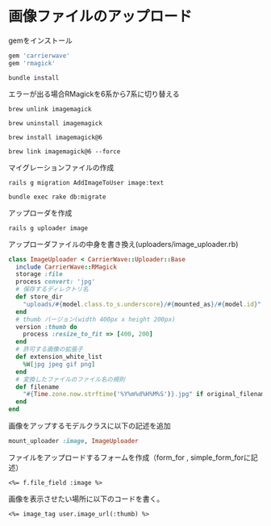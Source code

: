 # 画像ファイルのアップロード

gemをインストール

```ruby
gem 'carrierwave'
gem 'rmagick'
```

```
bundle install
```

エラーが出る場合RMagickを6系から7系に切り替える

```
brew unlink imagemagick
```

```
brew uninstall imagemagick
```

```
brew install imagemagick@6
```

```
brew link imagemagick@6 --force
```

マイグレーションファイルの作成

```
rails g migration AddImageToUser image:text
```

```
bundle exec rake db:migrate
```

アップローダを作成

```
rails g uploader image
```

アップローダファイルの中身を書き換え(uploaders/image_uploader.rb)

```ruby
class ImageUploader < CarrierWave::Uploader::Base
  include CarrierWave::RMagick
  storage :file
  process convert: 'jpg'
  # 保存するディレクトリ名
  def store_dir
    "uploads/#{model.class.to_s.underscore}/#{mounted_as}/#{model.id}"
  end
  # thumb バージョン(width 400px x height 200px)
  version :thumb do
    process :resize_to_fit => [400, 200]
  end
  # 許可する画像の拡張子
  def extension_white_list
    %W[jpg jpeg gif png]
  end
  # 変換したファイルのファイル名の規則
  def filename
    "#{Time.zone.now.strftime('%Y%m%d%H%M%S')}.jpg" if original_filename.present?
  end
end
```

画像をアップするモデルクラスに以下の記述を追加

```ruby
mount_uploader :image, ImageUploader
```

ファイルをアップロードするフォームを作成（form_for , simple_form_forに記述）

```
<%= f.file_field :image %>
```

画像を表示させたい場所に以下のコードを書く。

```
<%= image_tag user.image_url(:thumb) %>
```
